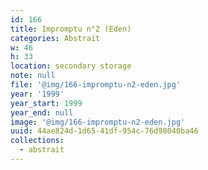 ```yaml
---
id: 166
title: Impromptu n°2 (Eden)
categories: Abstrait
w: 46
h: 33
location: secondary storage
note: null
file: '@img/166-impromptu-n2-eden.jpg'
year: '1999'
year_start: 1999
year_end: null
image: '@img/166-impromptu-n2-eden.jpg'
uuid: 44ae824d-1d65-41df-954c-76d98040ba46
collections:
  - abstrait
---
```


